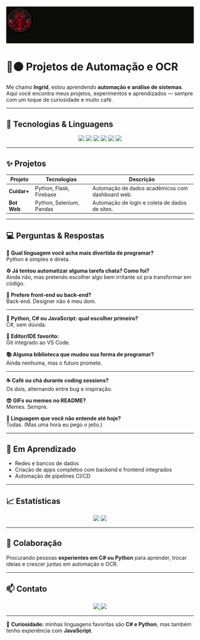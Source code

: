 <!-- 🔥 Banner principal -->
![banner](baner.png)
# 🔴⚫ Projetos de Automação e OCR

Me chamo **Ingrid**, estou aprendendo **automação e análise de sistemas**.  
Aqui você encontra meus projetos, experimentos e aprendizados — sempre com um toque de curiosidade e muito café.

---

## 🚀 Tecnologias & Linguagens

<p align="center">
  <img src="https://img.shields.io/badge/Python-%23FF0000.svg?style=for-the-badge&logo=python&logoColor=white" />
  <img src="https://img.shields.io/badge/C%23-%2300599C.svg?style=for-the-badge&logo=c-sharp&logoColor=white" />
  <img src="https://img.shields.io/badge/JavaScript-%23F7DF1E.svg?style=for-the-badge&logo=javascript&logoColor=black" />
  <img src="https://img.shields.io/badge/SQL-%2300f0ff.svg?style=for-the-badge&logo=postgresql&logoColor=white" />
  <img src="https://img.shields.io/badge/Firebase-%23FFCA28.svg?style=for-the-badge&logo=firebase&logoColor=black" />
  <img src="https://img.shields.io/badge/OpenCV-%23FF0000.svg?style=for-the-badge&logo=opencv&logoColor=white" />
</p>

---

## ✨ Projetos

| Projeto | Tecnologias | Descrição |
|---------|------------|-----------|
| **Cuidar+** <br> | Python, Flask, Firebase | Automação de dados acadêmicos com dashboard web. |
| **Bot Web** <br> | Python, Selenium, Pandas | Automação de login e coleta de dados de sites. |

---

## 💻 Perguntas & Respostas

**🧠 Qual linguagem você acha mais divertida de programar?**  
Python é simples e direta.  

**⚙️ Já tentou automatizar alguma tarefa chata? Como foi?**  
Ainda não, mas pretendo escolher algo bem irritante só pra transformar em código.  

**🎨 Prefere front-end ou back-end?**  
Back-end. Designer não é meu dom.  

---

**💬 Python, C# ou JavaScript: qual escolher primeiro?**  
C#, sem dúvida.  

**🧩 Editor/IDE favorito:**  
Git integrado ao VS Code.  

**📚 Alguma biblioteca que mudou sua forma de programar?**  
Ainda nenhuma, mas o futuro promete.  

---

**☕ Café ou chá durante coding sessions?**  
Os dois, alternando entre bug e inspiração.  

**😎 GIFs ou memes no README?**  
Memes. Sempre.  

**🤯 Linguagem que você não entende até hoje?**  
Todas. (Mas uma hora eu pego o jeito.)  

---

## 🌱 Em Aprendizado
- Redes e bancos de dados   
- Criação de apps completos com backend e frontend integrados  
- Automação de pipelines CI/CD

---

## 📈 Estatísticas

<p align="center">
  <img src="https://github-readme-stats.vercel.app/api?username=SEUUSUARIO&show_icons=true&theme=radical&title_color=ff0000&icon_color=ff0000" />
  <img src="https://github-readme-stats.vercel.app/api/top-langs/?username=SEUUSUARIO&layout=compact&theme=radical&title_color=ff0000" />
</p>

---

## 🤝 Colaboração
Procurando pessoas **experientes em C# ou Python** para aprender, trocar ideias e crescer juntas em automação e OCR.

---

## 📫 Contato
<p align="center">
  <a href="https://www.linkedin.com/in/ingrid-hellen-santana-lira-b3928735b?lipi=urn%3Ali%3Apage%3Ad_flagship3_profile_view_base_contact_details%3BZVtTWGQPQKO9Ev1YztVyOg%3D%3D">
    <img src="https://img.shields.io/badge/LinkedIn-%230077B5.svg?style=for-the-badge&logo=linkedin&logoColor=white" />
  </a>
  <a href="mailto:hellen.i@aluno.uepb.edu.br">
    <img src="https://img.shields.io/badge/Email-%23FF0000.svg?style=for-the-badge&logo=gmail&logoColor=white" />
  </a>
</p>

---

💬 **Curiosidade:** minhas linguagens favoritas são **C# e Python**, mas também tenho experiência com **JavaScript**.
